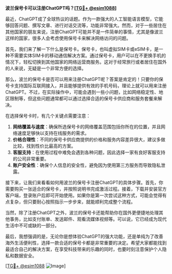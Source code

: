**波兰保号卡可以注册ChatGPT吗？[[TG💪+ @esim1088](https://t.me/s/esim1088)]**

最近，ChatGPT成了全球热议的话题。作为一款强大的人工智能语言模型，它能够回答问题、撰写文章、进行对话交流等，功能非常强大。然而，对于一些居住在其他国家的朋友来说，注册ChatGPT可能并不是一件简单的事情，尤其是像波兰这样的国家，很多人会考虑使用保号卡来解决网络访问的问题。

首先，我们来了解一下什么是保号卡。保号卡，也叫虚拟SIM卡或eSIM卡，是一种不需要实体SIM卡的移动通信解决方案。通过保号卡，用户可以在不更换手机的情况下，轻松切换到其他国家的网络运营商服务。这对于经常旅行或者居住在国外的人来说，无疑是一个非常方便的选择。

那么，波兰的保号卡是否可以用来注册ChatGPT呢？答案是肯定的！只要你的保号卡支持国际互联网接入，并且能够提供有效的手机号码，理论上就可以用来注册ChatGPT。不过，在实际操作中，可能会遇到一些小问题，比如网络稳定性、地区限制等，但这些问题通常都可以通过选择合适的保号卡供应商和服务套餐来解决。

在选择保号卡时，有几个关键点需要注意：

1. **网络覆盖与速度**：确保所选保号卡的网络覆盖范围包括你所在的位置，并且网络速度足够快以支持在线服务的需求。
2. **价格合理性**：不同的保号卡供应商提供的价格和服务内容差异很大，建议多做比较，找到性价比最高的方案。
3. **客服支持**：在使用过程中难免会遇到各种问题，因此选择一家有良好客服支持的公司非常重要。
4. **账户安全性**：确保个人信息的安全性，避免因为使用第三方服务而导致隐私泄露。

接下来，让我们来看看如何用波兰的保号卡注册ChatGPT的具体步骤。首先，你需要购买一张适合的保号卡，并按照说明书完成激活过程。接着，下载并安装官方客户端，登录账户后即可开始使用。如果你是第一次尝试这种方式，可能会觉得有点复杂，但只要耐心按照指示一步步来，就能顺利完成整个流程。

当然，除了注册ChatGPT之外，波兰的保号卡还能帮助你在国外更便捷地处理其他事务，比如支付账单、发送邮件、观看流媒体视频等。可以说，它已经成为现代生活中不可或缺的一部分。

最后，我想强调的是，无论你是想体验ChatGPT的强大功能，还是单纯为了改善海外生活便利性，选择一款合适的保号卡都是非常重要的决定。希望大家都能找到最适合自己的解决方案，在享受科技带来的乐趣的同时，也要时刻注意保护个人隐私和数据安全。

[[TG💪+ @esim1088](https://t.me/s/esim1088) ![Image](https://i.postimg.cc/4NQfJmqS/Snipaste-2025-05-13-00-14-12.png)]